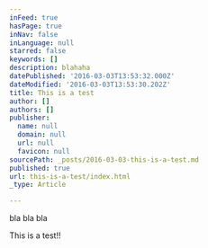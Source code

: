 ```yaml
---
inFeed: true
hasPage: true
inNav: false
inLanguage: null
starred: false
keywords: []
description: blahaha
datePublished: '2016-03-03T13:53:32.000Z'
dateModified: '2016-03-03T13:53:30.202Z'
title: This is a test
author: []
authors: []
publisher:
  name: null
  domain: null
  url: null
  favicon: null
sourcePath: _posts/2016-03-03-this-is-a-test.md
published: true
url: this-is-a-test/index.html
_type: Article

---
```

bla bla bla

This is a test!!
